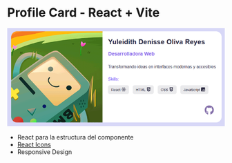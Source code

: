 # Profile Card  - React + Vite

![Profile Card](./src/assets/profilecard.png)

- React para la estructura del componente
- [React Icons](https://react-icons.github.io/react-icons/)
- Responsive Design 

